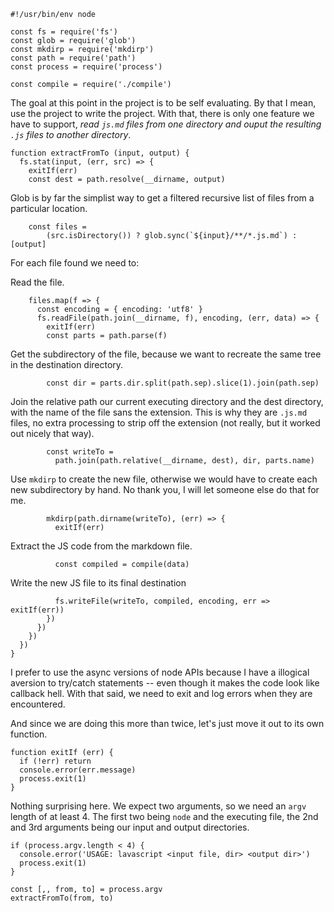     #!/usr/bin/env node

    const fs = require('fs')
    const glob = require('glob')
    const mkdirp = require('mkdirp')
    const path = require('path')
    const process = require('process')

    const compile = require('./compile')

The goal at this point in the project is to be self evaluating. By that I mean, use the project to write the project. With that, there is only one feature we have to support, _read `js.md` files from one directory and ouput the resulting `.js` files to another directory_.

    function extractFromTo (input, output) {
      fs.stat(input, (err, src) => {
        exitIf(err)
        const dest = path.resolve(__dirname, output)

Glob is by far the simplist way to get a filtered recursive list of files from a particular location.

        const files =
            (src.isDirectory()) ? glob.sync(`${input}/**/*.js.md`) : [output]

For each file found we need to:

Read the file.

        files.map(f => {
          const encoding = { encoding: 'utf8' }
          fs.readFile(path.join(__dirname, f), encoding, (err, data) => {
            exitIf(err)
            const parts = path.parse(f)

Get the subdirectory of the file, because we want to recreate the same tree in the destination directory.

            const dir = parts.dir.split(path.sep).slice(1).join(path.sep)

Join the relative path our current executing directory and the dest directory, with the name of the file sans the extension. This is why they are `.js.md` files, no extra processing to strip off the extension (not really, but it worked out nicely that way).

            const writeTo =
              path.join(path.relative(__dirname, dest), dir, parts.name)

Use `mkdirp` to create the new file, otherwise we would have to create each new subdirectory by hand. No thank you, I will let someone else do that for me.

            mkdirp(path.dirname(writeTo), (err) => {
              exitIf(err)

Extract the JS code from the markdown file.

              const compiled = compile(data)

Write the new JS file to its final destination

              fs.writeFile(writeTo, compiled, encoding, err => exitIf(err))
            })
          })
        })
      })
    }

I prefer to use the async versions of node APIs because I have a illogical aversion to try/catch statements -- even though it makes the code look like callback hell. With that said, we need to exit and log errors when they are encountered.

And since we are doing this more than twice, let's just move it out to its own function.

    function exitIf (err) {
      if (!err) return
      console.error(err.message)
      process.exit(1)
    }

Nothing surprising here. We expect two arguments, so we need an `argv` length of at least 4. The first two being `node` and the executing file, the 2nd and 3rd arguments being our input and output directories.

    if (process.argv.length < 4) {
      console.error('USAGE: lavascript <input file, dir> <output dir>')
      process.exit(1)
    }

    const [,, from, to] = process.argv
    extractFromTo(from, to)
